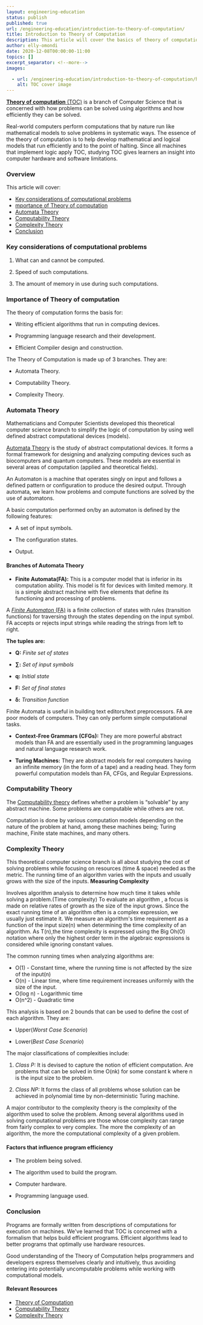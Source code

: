 ```yaml
---
layout: engineering-education
status: publish
published: true
url: /engineering-education/introduction-to-theory-of-computation/
title: Introduction to Theory of Computation
description: This article will cover the basics of theory of computation and its role in efficiency of computers.
author: elly-omondi
date: 2020-12-08T00:00:00-11:00
topics: []
excerpt_separator: <!--more-->
images:

  - url: /engineering-education/introduction-to-theory-of-computation/hero.jpg
    alt: TOC cover image 
---
```

[**Theory of computation** (TOC)](https://en.wikipedia.org/wiki/Theory_of_computation) is a branch of Computer Science that is concerned with how problems can be solved using algorithms and how efficiently they can be solved.
<!--more-->

Real-world computers perform computations that by nature run like mathematical models to solve problems in systematic ways. The essence of the theory of computation is to help develop mathematical and logical models that run efficiently and to the point of halting. Since all machines that implement logic apply TOC, studying TOC gives learners an insight into computer hardware and software limitations.

### Overview
This article will cover:
- [Key considerations of computational problems](#Key-considerations-of-computational-problems)
- [mportance of Theory of computation](#Importance-of-Theory-of-computation)
- [Automata Theory](#Automata-Theory)
- [Computability Theory](#Computability-Theory)
- [Complexity Theory](#Complexity-Theory)
- [Conclusion](#Conclusion)

### Key considerations of computational problems

1. What can and cannot be computed.

2. Speed of such computations.

3. The amount of memory in use during such computations.

### Importance of Theory of computation
The theory of computation forms the basis for:

* Writing efficient algorithms that run in computing devices.

* Programming language research and their development.

* Efficient Compiler design and construction.

The Theory of Computation is made up of 3 branches. They are:

- Automata Theory.

- Computability Theory.

- Complexity Theory.

### Automata Theory
Mathematicians and Computer Scientists developed this theoretical computer science branch to simplify the logic of computation by using well defined abstract computational devices (models).

[Automata Theory](https://en.wikipedia.org/wiki/Automata_theory) is the study of abstract computational devices. It forms a formal framework for designing and analyzing computing devices such as biocomputers and quantum computers. These models are essential in several areas of computation (applied and theoretical fields). 

An Automaton is a machine that operates singly on input and follows a defined pattern or configuration to produce the desired output. Through automata, we learn how problems and compute functions are solved by the use of automatons. 

A basic computation performed on/by an automaton is defined by the following features:

- A set of input symbols.

- The configuration states.

- Output.

#### Branches of Automata Theory 
- **Finite Automata(FA):** This is a computer model that is inferior in its computation ability. This model is fit for devices with limited memory. It is a simple abstract machine with five elements that define its functioning and processing of problems.

A [*Finite Automaton* (FA)](https://www.geeksforgeeks.org/introduction-of-finite-automata/) is a finite collection of states with rules (transition functions) for traversing through the states depending on the input symbol. FA accepts or rejects input strings while reading the strings from left to right.

**The tuples are:**

+ **Q:** *Finite set of states*

+ **∑:** *Set of input symbols*

+ **q:** *Initial state*

+ **F:** *Set of final states*

+ **δ:** *Transition function*

Finite Automata is useful in building text editors/text preprocessors. FA are poor models of computers. They can only perform simple computational tasks.

- **Context-Free Grammars (CFGs):**  They are more powerful abstract models than FA and are essentially used in the programming languages and natural language research work.

- **Turing Machines:** They are abstract models for real computers having an infinite memory (in the form of a tape) and a reading head. They form powerful computation models than FA, CFGs, and Regular Expressions.

### Computability Theory
The [Computability theory](https://plato.stanford.edu/entries/computability/) defines whether a problem is “solvable” by any abstract machine. Some problems are computable while  others are not.

Computation is done by various computation models depending on the nature of the problem at hand, among these machines being; Turing machine, Finite state machines, and many others.

### Complexity Theory
This theoretical computer science branch is all about studying the cost of solving problems while focusing on resources (time & space) needed as the metric.
The running time of an algorithm varies with the inputs and usually grows with the size of the inputs.
**Measuring Complexity**

Involves algorithm analysis to determine how much time it takes while solving a problem.(Time complexity) 
To evaluate an algorithm , a focus is made on relative rates of growth as the size of the input grows. Since the exact running time of an algorithm often is a complex expression, we usually just estimate it. 
We measure an algorithm's time requirement as a function of the input size(n) when determining the time complexity of an algorithm.
As T(n),the time complexity is expressed using the Big Oh(O) notation where only the highest order term in the algebraic expressions is considered while ignoring constant values.

The common running times when analyzing algorithms are:

* O(1) - Constant time, where the running time is not affected by the size of the input(n)
* O(n) - Linear time, where time requirement increases uniformly with the size of the input.
* O(log n) - Logarithmic time
* O(n^2) - Quadratic time
  

This analysis is based on 2 bounds that can be used to define the cost of each algorithm. They are:

- Upper(*Worst Case Scenario*)

- Lower(*Best Case Scenario*)

The major classifications of complexities include:

1. *Class P:* It is devised to capture the notion of efficient computation. Are problems that can be solved in time O(nk) for some constant k where n is the input size to the problem.

2. *Class NP:* It forms the class of all problems whose solution can be achieved in polynomial time by non-deterministic Turing machine.

A major contributor to the complexity theory is the complexity of the algorithm used to solve the problem. Among several algorithms used in solving computational problems are those whose complexity can range from fairly complex to very complex. The more the complexity of an algorithm, the more the computational complexity of a given problem.

#### Factors that influence program efficiency
 
- The problem being solved.

-	The algorithm used to build the program.

- Computer hardware.

- Programming language used.

### Conclusion
Programs are formally written from descriptions of computations for execution on machines. We've learned that TOC is concerned with a formalism that helps build efficient programs. Efficient algorithms lead to better programs that optimally use hardware resources.

Good understanding of the Theory of Computation helps programmers and developers express themselves clearly and intuitively, thus avoiding entering into potentially uncomputable problems while working with computational models. 

#### Relevant Resources
- [Theory of Computation](https://www.geeksforgeeks.org/introduction-of-theory-of-computation/)
- [Computability Theory](https://www.sciencedirect.com/topics/mathematics/computability-theory)
- [Complexity Theory](https://en.wikipedia.org/wiki/Computational_complexity_theory)
